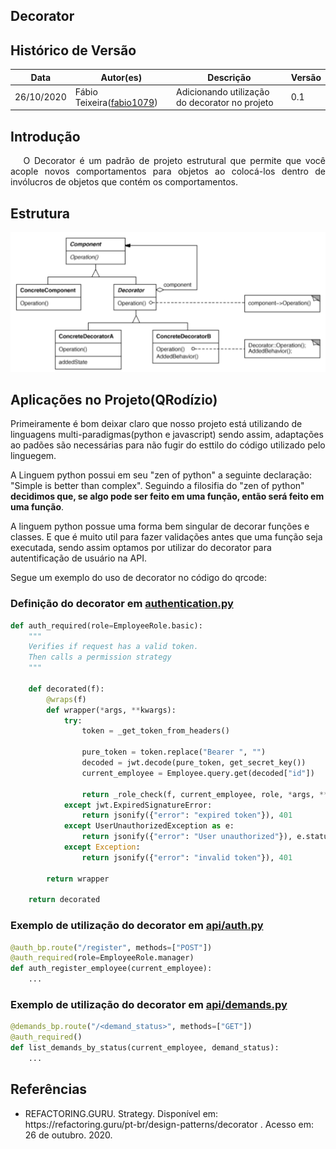 ## Decorator

## Histórico de Versão

<table>
  <thead>
    <tr>
      <th>Data</th>
      <th>Autor(es)</th>
      <th>Descrição</th>
      <th>Versão</th>
    </tr>
  </thead>

  <tbody>
    <tr>
      <td>26/10/2020</td>
      <td>
        Fábio Teixeira(<a target="blank" href="https://github.com/fabio1079">fabio1079</a>)
      </td>
      <td>Adicionando utilização do decorator no projeto</td>
      <td>0.1</td>
    </tr>
  </tbody>
</table>

## Introdução

<p align="justify">&emsp;
O Decorator é um padrão de projeto estrutural que permite que você acople novos comportamentos para objetos ao colocá-los dentro de invólucros de objetos que contém os comportamentos.
</p>

## Estrutura

![Estrutura decorator](../../images/design_patterns/decorator.png)

## Aplicações no Projeto(QRodízio)

Primeiramente é bom deixar claro que nosso projeto está utilizando de linguagens multi-paradigmas(python e javascript) sendo assim, adaptações ao padões são necessárias para não fugir do esttilo do código utilizado pelo linguegem.

A Linguem python possui em seu "zen of python" a seguinte declaração: "Simple is better than complex". Seguindo a filosifia do "zen of python" **decidimos que, se algo pode ser feito em uma função, então será feito em uma função**.

A linguem python possue uma forma bem singular de decorar funções e classes. E que é muito util para fazer validações antes que uma função seja executada, sendo assim optamos por utilizar do decorator para autentificação de usuário na API.

Segue um exemplo do uso de decorator no código do qrcode:

### Definição do decorator em [authentication.py](https://github.com/UnBArqDsw/2020.1_G10_QRodizio_Backend/blob/develop/qrodizio/ext/authentication.py)
```python
def auth_required(role=EmployeeRole.basic):
    """
    Verifies if request has a valid token.
    Then calls a permission strategy
    """

    def decorated(f):
        @wraps(f)
        def wrapper(*args, **kwargs):
            try:
                token = _get_token_from_headers()

                pure_token = token.replace("Bearer ", "")
                decoded = jwt.decode(pure_token, get_secret_key())
                current_employee = Employee.query.get(decoded["id"])

                return _role_check(f, current_employee, role, *args, **kwargs)
            except jwt.ExpiredSignatureError:
                return jsonify({"error": "expired token"}), 401
            except UserUnauthorizedException as e:
                return jsonify({"error": "User unauthorized"}), e.status_code
            except Exception:
                return jsonify({"error": "invalid token"}), 401

        return wrapper

    return decorated
```

### Exemplo de utilização do decorator em [api/auth.py](https://github.com/UnBArqDsw/2020.1_G10_QRodizio_Backend/blob/develop/qrodizio/views/api/auth.py)
```python
@auth_bp.route("/register", methods=["POST"])
@auth_required(role=EmployeeRole.manager)
def auth_register_employee(current_employee):
    ...
```

### Exemplo de utilização do decorator em [api/demands.py](https://github.com/UnBArqDsw/2020.1_G10_QRodizio_Backend/blob/develop/qrodizio/views/api/demands.py)
```python
@demands_bp.route("/<demand_status>", methods=["GET"])
@auth_required()
def list_demands_by_status(current_employee, demand_status):
    ...
```

## Referências
<ul>
<li>
REFACTORING.GURU. Strategy. Disponível em: https://refactoring.guru/pt-br/design-patterns/decorator . Acesso em: 26 de outubro. 2020.
</li>
</ul>

